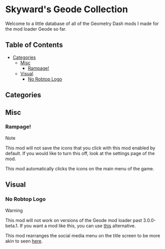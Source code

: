 # Skyward's Geode Collection
Welcome to a little database of all of the Geometry Dash mods I made for the mod loader Geode so far.<br/>
## Table of Contents
- [Categories](#categories)
  - [Misc](#misc)
    - [Rampage!](#rampage)
  - [Visual](#visual)
    - [No Robtop Logo](#no-robtop-logo)<br/>
## Categories<br/>
## Misc
### Rampage!
> [!NOTE]
This mod will not save the icons that you click with this mod enabled by default. If you would like to turn this off, look at the settings page of the mod.

This mod automatically clicks the icons on the main menu of the game.<br/>
## Visual<br/>
### No Robtop Logo
> [!WARNING]
This mod will not work on versions of the Geode mod loader past 3.0.0-beta.1. If you want a mod like this, you can use [this](https://geode-sdk.org/mods/devcmb.cleanermenu) alternative.

This mod rearranges the social media menu on the title screen to be more akin to seen [here](https://youtu.be/BsfxkpkHs3w?t=145).
